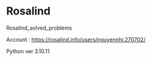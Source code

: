 # Rosalind
Rosalind_solved_problems

Account : https://rosalind.info/users/nguyennhi.270702/

Python ver 3.10.11
